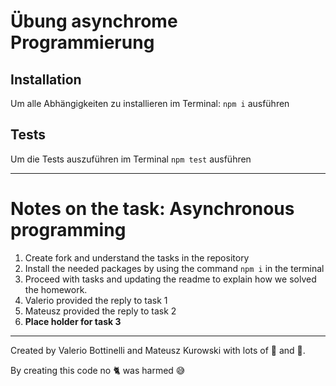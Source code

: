 # Übung asynchrome Programmierung

## Installation

Um alle Abhängigkeiten zu installieren im Terminal: `npm i` ausführen

## Tests

Um die Tests auszuführen im Terminal `npm test` ausführen

---
# Notes on the task: Asynchronous programming

1. Create fork and understand the tasks in the repository
2. Install the needed packages by using the command ``` npm i ``` in the terminal
3. Proceed with tasks and updating the readme to explain how we solved the homework.
4. Valerio provided the reply to task 1
5. Mateusz provided the reply to task 2
6. **Place holder for task 3**


---
Created by Valerio Bottinelli and Mateusz Kurowski with lots of 🍻 and 🍫. 

By creating this code no 🐈 was harmed 😅
